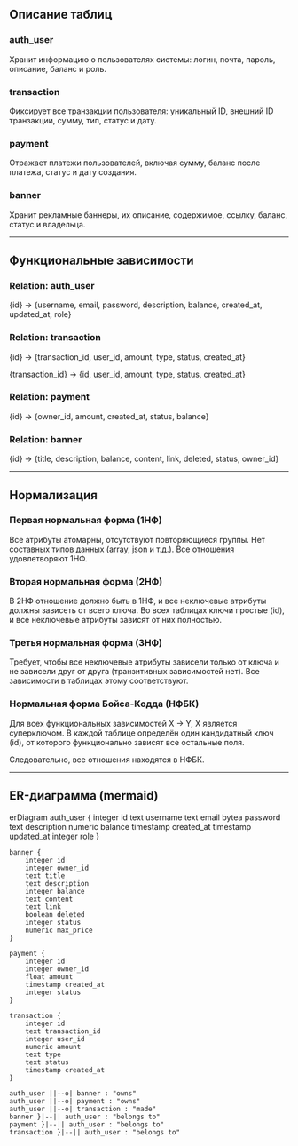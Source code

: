 ## Описание таблиц

### auth_user
Хранит информацию о пользователях системы: логин, почта, пароль, описание, баланс и роль.

### transaction
Фиксирует все транзакции пользователя: уникальный ID, внешний ID транзакции, сумму, тип, статус и дату.

### payment
Отражает платежи пользователей, включая сумму, баланс после платежа, статус и дату создания.

### banner
Хранит рекламные баннеры, их описание, содержимое, ссылку, баланс, статус и владельца.

---

## Функциональные зависимости

### Relation: auth_user

{id} -> {username, email, password, description, balance, created_at, updated_at, role}

### Relation: transaction

{id} -> {transaction_id, user_id, amount, type, status, created_at}

{transaction_id} -> {id, user_id, amount, type, status, created_at}

### Relation: payment

{id} -> {owner_id, amount, created_at, status, balance}

### Relation: banner

{id} -> {title, description, balance, content, link, deleted, status, owner_id}


---

## Нормализация

### Первая нормальная форма (1НФ)
Все атрибуты атомарны, отсутствуют повторяющиеся группы. Нет составных типов данных (array, json и т.д.). Все отношения удовлетворяют 1НФ.

### Вторая нормальная форма (2НФ)
В 2НФ отношение должно быть в 1НФ, и все неключевые атрибуты должны зависеть от всего ключа. Во всех таблицах ключи простые (id), и все неключевые атрибуты зависят от них полностью.

### Третья нормальная форма (3НФ)
Требует, чтобы все неключевые атрибуты зависели только от ключа и не зависели друг от друга (транзитивных зависимостей нет). Все зависимости в таблицах этому соответствуют.

### Нормальная форма Бойса-Кодда (НФБК)
Для всех функциональных зависимостей X -> Y, X является суперключом. В каждой таблице определён один кандидатный ключ (id), от которого функционально зависят все остальные поля.

Следовательно, все отношения находятся в НФБК.

---

## ER-диаграмма (mermaid)

erDiagram
    auth_user {
        integer id
        text username
        text email
        bytea password
        text description
        numeric balance
        timestamp created_at
        timestamp updated_at
        integer role
    }

    banner {
        integer id
        integer owner_id
        text title
        text description
        integer balance
        text content
        text link
        boolean deleted
        integer status
        numeric max_price
    }

    payment {
        integer id
        integer owner_id
        float amount
        timestamp created_at
        integer status
    }

    transaction {
        integer id
        text transaction_id
        integer user_id
        numeric amount
        text type
        text status
        timestamp created_at
    }

    auth_user ||--o| banner : "owns"
    auth_user ||--o| payment : "owns"
    auth_user ||--o| transaction : "made"
    banner }|--|| auth_user : "belongs to"
    payment }|--|| auth_user : "belongs to"
    transaction }|--|| auth_user : "belongs to"
